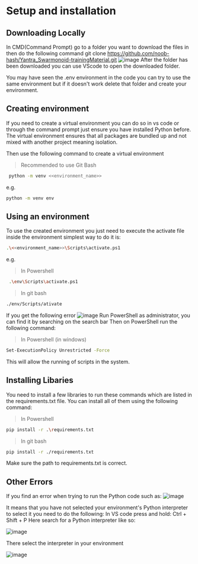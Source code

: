 # Setup and installation

## Downloading Locally

In CMD(Command Prompt) go to a folder you want to download the files in then do the following command
git clone <https://github.com/noob-hash/Yantra_Swarmonoid-trainingMaterial.git>
![image](https://github.com/noob-hash/Yantra_Swarmonoid-trainingMaterial/assets/80933227/56562768-7bbc-47cf-8b24-d7366e4dfee2)
After the folder has been downloaded you can use VScode to open the downloaded folder.

You may have seen the .env environment in the code you can try to use the same environment but if it doesn't work delete that folder and create your environment.

## Creating environment

If you need to create a virtual environment you can do so in vs code or through the command prompt just ensure you have installed Python before.
The virtual environment ensures that all packages are bundled up and not mixed with another project meaning isolation.

Then use the following command to create a virtual environment

>Recommended to use Git Bash

```bash
 python -m venv <<environment_name>> 
 ```

e.g.

```bash
python -m venv env
```

## Using an environment

To use the created environment you just need to execute the activate file inside the environment simplest way to do it is:

```bash
.\<<environment_name>>\Scripts\activate.ps1
```

e.g.

>In Powershell

```bash
 .\env\Scripts\activate.ps1 
 ```

 >In git bash

 ```bash
 ./env/Scripts/ativate
 ```

If you get the following error
![image](https://github.com/noob-hash/Yantra_Swarmonoid-trainingMaterial/assets/80933227/6e6c6ec2-c5de-4244-9711-11a15b294f87)
Run PowerShell as administrator, you can find it by searching on the search bar
Then on PowerShell run the following command:

>In Powershell (in windows)

```bash
Set-ExecutionPolicy Unrestricted -Force
```

This will allow the running of scripts in the system.

## Installing Libaries

You need to install a few libraries to run these commands which are listed in the requirements.txt file. You can install all of them using the following command:

>In Powershell

```bash
pip install -r .\requirements.txt
```

>In git bash

```bash
pip install -r ./requirements.txt
```

Make sure the path to requirements.txt is correct.

## Other Errors

If you find an error when trying to run the Python code such as:
![image](https://github.com/noob-hash/Yantra_Swarmonoid-trainingMaterial/assets/80933227/dcd78b40-2c25-4600-ac60-2c2e30097289)

It means that you have not selected your environment's Python interpreter to select it you need to do the following:
In VS code press and hold: Ctrl + Shift + P
Here search for a Python interpreter like so:

![image](https://github.com/noob-hash/Yantra_Swarmonoid-trainingMaterial/assets/80933227/2919460d-7ccb-4c8a-bb5c-d36c43da883b)

There select the interpreter in your environment

![image](https://github.com/noob-hash/Yantra_Swarmonoid-trainingMaterial/assets/80933227/e52617a3-f859-4ed4-b019-d4b27a9bbc11)
